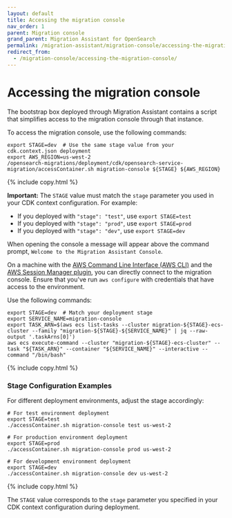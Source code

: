 ```yaml
---
layout: default
title: Accessing the migration console
nav_order: 1
parent: Migration console
grand_parent: Migration Assistant for OpenSearch
permalink: /migration-assistant/migration-console/accessing-the-migration-console/
redirect_from:
  - /migration-console/accessing-the-migration-console/
---
```


# Accessing the migration console

The bootstrap box deployed through Migration Assistant contains a script that simplifies access to the migration console through that instance.

To access the migration console, use the following commands:

```shell
export STAGE=dev  # Use the same stage value from your cdk.context.json deployment
export AWS_REGION=us-west-2
/opensearch-migrations/deployment/cdk/opensearch-service-migration/accessContainer.sh migration-console ${STAGE} ${AWS_REGION}
```
{% include copy.html %}

**Important:** The `STAGE` value must match the `stage` parameter you used in your CDK context configuration. For example:
- If you deployed with `"stage": "test"`, use `export STAGE=test`
- If you deployed with `"stage": "prod"`, use `export STAGE=prod`
- If you deployed with `"stage": "dev"`, use `export STAGE=dev`

When opening the console a message will appear above the command prompt, `Welcome to the Migration Assistant Console`.

On a machine with the [AWS Command Line Interface (AWS CLI)](https://docs.aws.amazon.com/cli/latest/userguide/getting-started-install.html) and the [AWS Session Manager plugin](https://docs.aws.amazon.com/systems-manager/latest/userguide/session-manager-working-with-install-plugin.html), you can directly connect to the migration console. Ensure that you've run `aws configure` with credentials that have access to the environment.

Use the following commands:

```shell
export STAGE=dev  # Match your deployment stage
export SERVICE_NAME=migration-console
export TASK_ARN=$(aws ecs list-tasks --cluster migration-${STAGE}-ecs-cluster --family "migration-${STAGE}-${SERVICE_NAME}" | jq --raw-output '.taskArns[0]')
aws ecs execute-command --cluster "migration-${STAGE}-ecs-cluster" --task "${TASK_ARN}" --container "${SERVICE_NAME}" --interactive --command "/bin/bash"
```
{% include copy.html %}

### Stage Configuration Examples

For different deployment environments, adjust the stage accordingly:

```shell
# For test environment deployment
export STAGE=test
./accessContainer.sh migration-console test us-west-2

# For production environment deployment  
export STAGE=prod
./accessContainer.sh migration-console prod us-west-2

# For development environment deployment
export STAGE=dev
./accessContainer.sh migration-console dev us-west-2
```
{% include copy.html %}

The `STAGE` value corresponds to the `stage` parameter you specified in your CDK context configuration during deployment.
